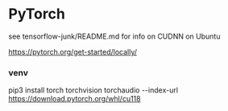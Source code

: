 # PyTorch
see tensorflow-junk/README.md for info on CUDNN on Ubuntu

https://pytorch.org/get-started/locally/

### venv
pip3 install torch torchvision torchaudio --index-url https://download.pytorch.org/whl/cu118
